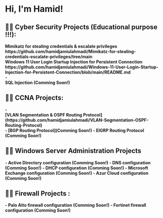 <h1>Hi, I'm Hamid! </h1>
<h2>👨‍💻 Cyber Security Projects (Educational purpose !!!):</h2> 
<b> Mimikatz for stealing credentials & escalate privileges https://github.com/hamidjamiulahmadi/Mimikatz-for-stealing-credentials-escalate-privileges/tree/main <b>
<br /> Windows 11 User Login Startup Injection for Persistent Connection https://github.com/hamidjamiulahmadi/Windows-11-User-Login-Startup-Injection-for-Persistent-Connection/blob/main/README.md <br />
- <br />SQL Injection (Comming Soon!)<br />

<h2>👨‍💻 CCNA Projects:</h2>
- <br />[VLAN Segmentation & OSPF Routing Protocol] (https://github.com/hamidjamiulahmadi/VLAN-Segmentation-OSPF-Routing-Protocol)<br />
-  <b>[BGP Routing Protocol](Comming Soon!)</b>
- <b>EIGRP Routing Protocol (Comming Soon!)</b>

<h2>👨‍💻 Windows Server Administration Projects</h2>
- <b>Active Directory configuration (Comming Soon!)</b>
- <b>DNS configuration (Comming Soon!)</b>
- <b>DHCP configuration (Comming Soon!)</b>
- <b>Microsoft Exchange configuration (Comming Soon!)</b>
- <b>Azur Cloud configuration (Comming Soon!)</b>

<h2>👨‍💻 Firewall Projects :</h2>
- <b>Palo Alto firewall configuration (Comming Soon!)</b>
- <b>Fortinet firewall configuration (Comming Soon!)</b>



[Email]: https://gmail.com/hamidjamiulahmadi
[linkedin]: https://linkedin.com/in/hamid-jamiulahmadi

<!--

Here are some ideas to get you started:

- 🔭 I’m currently working on ...
- 🌱 I’m currently learning ...
- 👯 I’m looking to collaborate on ...
- 🤔 I’m looking for help with ...
- 💬 Ask me about ...
- 📫 How to reach me: ...
- 😄 Pronouns: ...
- ⚡ Fun fact: ...
-->
